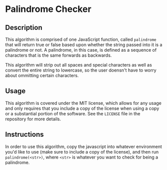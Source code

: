 # Palindrome Checker
## Description
This algorithm is comprised of one JavaScript function, called `palindrome` that will return true or false based upon whether the string passed into it is a palindrome or not.  A palindrome, in this case, is defined as a sequence of characters that is the same forwards as backwards.

This algorithm will strip out all spaces and special characters as well as convert the entire string to lowercase, so the user doensn't have to worry about ommitting certain characters.

## Usage
This algorithm is covered under the MIT license, which allows for any usage and only requires that you include a copy of the license when using a copy or a substantial portion of the software.  See the `LICENSE` file in the repository for more details.

## Instructions
In order to use this algorithm, copy the javascript into whatever environment you'd like to use (make sure to include a copy of the license), and then run `palindrome(<str>)`, where `<str>` is whatever you want to check for being a palindrome.